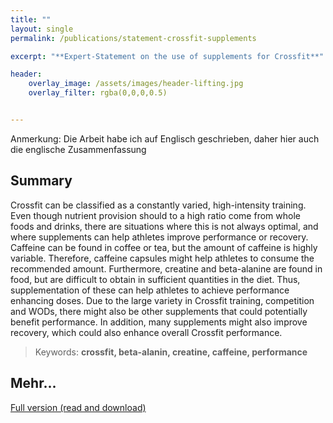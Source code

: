 ```yaml
---
title: ""
layout: single
permalink: /publications/statement-crossfit-supplements

excerpt: "**Expert-Statement on the use of supplements for Crossfit**"

header:
    overlay_image: /assets/images/header-lifting.jpg
    overlay_filter: rgba(0,0,0,0.5)


---
```


Anmerkung: Die Arbeit habe ich auf Englisch geschrieben, daher hier auch die englische Zusammenfassung

## Summary 

Crossfit can be classified as a constantly varied, high-intensity training. Even though nutrient provision should to a high ratio come from whole foods and drinks, there are situations where this is not always optimal, and where supplements can help athletes improve performance or recovery. Caffeine can be found in coffee or tea, but the amount of caffeine is highly variable. Therefore, caffeine capsules might help athletes to consume the recommended amount. Furthermore, creatine and beta-alanine are found in food, but are difficult to obtain in sufficient quantities in the diet. Thus, supplementation of these can help athletes to achieve performance enhancing doses. Due to the large variety in Crossfit training, competition and WODs, there might also be other supplements that could potentially benefit performance. In addition, many supplements might also improve recovery, which could also enhance overall Crossfit performance.

>Keywords: **crossfit, beta-alanin, creatine, caffeine, performance**

## Mehr...

[Full version (read and download)](/publications/ExpertStatement-Crossfit.pdf)
